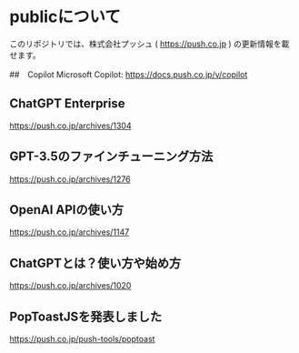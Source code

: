 # publicについて
このリポジトリでは、株式会社プッシュ ( https://push.co.jp ) の更新情報を載せます。

##　Copilot
Microsoft Copilot:
https://docs.push.co.jp/v/copilot

## ChatGPT Enterprise
https://push.co.jp/archives/1304

## GPT-3.5のファインチューニング方法
https://push.co.jp/archives/1276

## OpenAI APIの使い方
https://push.co.jp/archives/1147

## ChatGPTとは？使い方や始め方
https://push.co.jp/archives/1020

## PopToastJSを発表しました
https://push.co.jp/push-tools/poptoast
